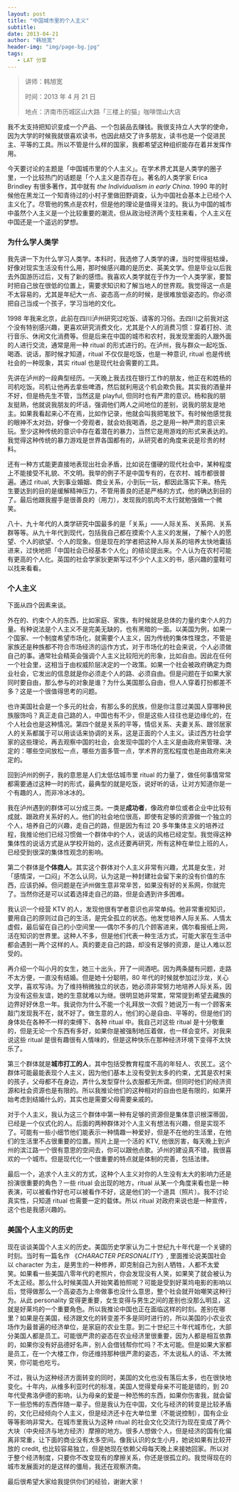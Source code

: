 ```yaml
---
layout: post
title: "中国城市里的个人主义"
subtitle:
date: 2013-04-21
author: "韩旭宽"
header-img: "img/page-bg.jpg"
tags:
   - LAT 分享
---
```


> 讲师：韩旭宽
>
> 时间：2013 年 4 月 21 日
>
> 地点：济南市历城区山大路「三楼上的猫」咖啡馆山大店

我不太支持把知识变成一个产品、一个包装品去赚钱。我很支持立人大学的使命，因为大学的时候我就很喜欢读书，也因此结交了许多朋友，读书也是一个促进民主、平等的工具。所以不管是什么样的国家，我都希望这种组织能存在着并发挥作用。

今天要讨论的主题是「中国城市里的个人主义」。在学术界尤其是人类学的圈子里，一个比较热门的话题是「个人主义是否存在」。著名的人类学家 Erica Brindley 有很多著作，其中就有 *the Individualism in early China*. 1990 年的时候他在黑龙江一个知青待过的小村子里做田野调查，认为中国社会基本上已经个人主义化了。尽管他的焦点是农村，但是他的理论是值得关注的。我认为中国的城市中虽然个人主义是一个比较重要的潮流，但从政治经济两个支柱来看，个人主义在中国还是一个遥远的梦想。

### 为什么学人类学

我先讲一下为什么学习人类学。本科时，我选修了人类学的课，当时觉得挺枯燥，好像对现实生活没有什么用，那时候感兴趣的是历史、英美文学。但是毕业以后我去外国游历过后，又有了新的感悟。我喜欢人类学就在于作为一个人类学家，要暂时把自己放在很低的位置上，需要求知识和了解当地人的世界观。我觉得这一点是不太容易的，尤其是年纪大一点、姿态高一点的时候，是很难放低姿态的。你必须把自己当成一个孩子，学习当地的文化。

1998 年我来北京，此前在四川泸州研究过吃饭、请客的习俗。去四川之前我对这个没有特别感兴趣，更喜欢研究消费文化，尤其是个人的消费习惯：穿着打扮、流行音乐、休闲文化消费等。但是后来在中国的城市和农村，我发现里面的人跟外面的人进行交流，通常是用一种 ritual 的形式进行的。在泸州，我与群众一起吃饭、喝酒、说话，那时候才知道，ritual 不仅仅是吃饭，也是一种意识, ritual 也是传统社会的一种现象，其实 ritual 也是现代社会需要的工具。

先讲在泸州的一段典型经历。一天晚上我去找在银行工作的朋友，他正在和姓杨的司机吃饭。司机让他再去拿些啤酒，然后就利用这个机会欺负我。其实我的酒量并不好，但是杨先生不管，当然这是 playful, 但同时也有严肃的意识。杨和我的朋友挺熟，他就说我朋友的坏话，强调他们两人之间地位的差别，说我的朋友是地主。如果我看起来心不在焉，比如作记录，他就会叫我把笔放下。有时候他感觉我的眼神不太对劲，好像一个旁观者，就会劝我喝酒，总之是用一种严肃的意识来玩。至少这种传统的意识中存在着潜在的暴力，当然它是用游戏的形式来表达的。我觉得这种传统的暴力游戏是世界各国都有的，从研究者的角度来说是珍贵的材料。

还有一种方式能更直接地表现出社会矛盾，比如说在僵硬的现代社会中，某种程度上不能接受不礼貌、不文明。我举的例子不是中国专有的，在农村、城市都很普遍。通过 ritual, 大到事业婚姻、商业关系，小到玩一玩，都因此落实下来。杨先生要达到的目的是缓解精神压力，不管用善良的还是严格的方式，他的确达到目的了。最后他跟我握手是很善良的（用力），发现我的肌肉不太行就勉强做一个微笑。

八十、九十年代的人类学研究中国最多的是「关系」——人际关系、关系网、关系群等等。从九十年代到现代，包括我自己都在摸索个人主义的发展，了解个人的愿望、个人的欲望、个人的现象。但是现在的学者把这种人际关系的培养太快地囊括进来，过快地把「中国社会已经基本个人化」的结论提出来。个人认为在农村可能有更高的个人化。英国的社会学家狄更斯写过不少个人主义的书，感兴趣的童鞋可以找来看看。

### 个人主义

下面从四个因素来谈。

外在的、约束个人的东西，比如家庭、家族，有时候就是总体的力量约束个人的力量。有种说法是个人主义不是完美无缺的，也有黑暗的一面。以美国为例，如果一个国家、一个制度希望市场化，就需要个人主义，因为传统的集体性理念，不管是家族还是种族都不符合市场经济的运作方式，对于市场化的社会来说，个人必须做自己的事。通常社会精英会强调个人主义比较阳光的形象，比如自由。因此在任何一个社会里，这相当于由权威阶层决定的一个政策。如果一个社会被政府确定为商业社会，它发出的信息就是你必须走个人的路、必须自由。但是问题在于如果大家同时要自由，那么参与的对象是谁？为什么美国那么自由，但人人穿着打扮都差不多？这是一个很值得思考的问题。

也许美国社会是一个多元的社会，有那么多的民族，但是你注意过美国人穿哪种民族服饰吗？真正走自己路的人，中国也有不少，但是这些人往往也是边缘化的，在个人社会也是这种情况。第四个就是关系的平等，情侣关系、夫妻关系、跟邻居家人的关系都属于可以用谈话来协调的关系，这是正面的个人主义。读过西方社会学家的这些理论，再去观察中国的社会，会发现中国的个人主义是由政府来管理、决定的：哪些空间放松一点，哪些方面多管一点，学术界的宽松程度也是由政府来决定的。

回到泸州的例子，我的意思是人们太低估城市里 ritual 的力量了，做任何事情常常都需要通过这种一时的形式，最典型的就是吃饭，说好听的话，让对方知道你是一个有趣的人，而非冷冰冰的。

我在泸州遇到的群体可以分成三类。一类是**成功者**，像政府单位或者企业中比较有成就、跟政府关系好的人。他们的社会地位很高，即使有足够的资源做一个独立的个人，培养自己的兴趣，走自己的路，但是因为有过 20 多年集体主义的培养过程，我推论他们已经习惯做一个群体中的个人，说话的风格已经定型。我觉得这种集体性的说话方式是从学校开始的，这点还要再研究，所有这种在单位上班的人，已经受到很深的集体性观念的影响。

第二个群体是**个体商人**。其实这个群体对个人主义非常有兴趣，尤其是女生，对「感情深，一口闷」不怎么认同，认为这是一种封建社会留下来的没有价值的东西，应该扔掉。但问题是在泸州做生意非常辛苦，如果没有好的关系网，你就完了。当然你还是可以试着选择走自己的路，但是会遇到许多困难。

我认识一个经营 KTV 的人，发现他很有学者意识也非常单纯。他非常重视知识，要用自己的原则过自己的生活，是完全孤立的状态。他发觉培养人际关系、人情太虚假，最后留在自己的小空间里——偶尔不多的几个顾客进来，偶尔看报纸上网，活在知识的世界里。这种人不多，但是他们代表一种生活方式，可能大家在生活中都会遇到一两个这样的人。真的要走自己的路，却没有足够的资源，是让人难以忍受的。

再介绍一个叫小月的女生，她三十出头，开了一间酒吧。因为两条腿有问题，走路不太方便，一直没有结婚。但是她十分聪明，80 年代的时候就参加过沙龙，关心文学，喜欢写诗。为了维持稍微独立的状态，她必须非常努力地培养人际关系，因为没有这些友谊，她的生意就难以为继。很明显她非常累，常常提到希望去藏族的边界好好休息一年。我说你为什么不能一个礼拜放一次假？她说万一有一个顾客来敲门发现我不在，就不好了。做生意的人，他们的心是自由、平等的，但是他们的身体处在各种不一样的束缚下、各种 ritual 中。我自己对这些 ritual 是十分敬重的，但是无论一个东西有多好，如果你是被强制地压着做，也一样会变坏。对我来说这些 ritual 是很有趣很有人情味的，但是这种快乐在那种经济环境下变得不太快乐了。

第三个群体就是**城市打工的人**，其中包括受教育程度不高的年轻人、农民工。这个群体可能最能表现个人主义，因为他们基本上没有受到太多的约束，尤其是农村来的孩子，父母都不在身边，弄什么发型穿什么衣服都无所谓。但同时他们的经济资源和社会资源也是有限的。所以我推论他们的这种相对的自由也是有限的，如果开始考虑到结婚什么的，其实也是需要父母需要亲戚的。

对于个人主义，我认为这三个群体中第一种有足够的资源但是集体意识根深蒂固，已经是一个仪式化的人。后面的两种群体对个人主义有想法有兴趣，但是实现不了。可能有一些小细节他们能表示一种情趣一种爱好，但是不在他的生活里，在他们的生活里不占很重要的位置。照片上是一个活的 KTV, 他很厉害，每天晚上到泸州的滨江路一个很有意思的空间去，你可以跟他点歌。泸州的建设真不错，我很喜欢的一个城市。但是现代化一个很重要的特点就是体制的完善，包括法律。

最后一个，追求个人主义的方式，这种个人主义对你的人生没有太大的影响力还是扮演很重要的角色？一些 ritual 会出现的地方，ritual 从某一个角度来看也是一种表演，可以被看作好也可以被看作不好，这是他们的一个道具（照片）。我不讨论真实性，只知道 ritual 也需要一定的载体。所以 ritual 对政府来说也是一种宣传，这个也是我感兴趣的。

### 美国个人主义的历史

现在谈谈美国个人主义的历史。美国历史学家认为二十世纪九十年代是一个关键的时刻。当时有一篇名作 《*CHARACTER PERSONALITY*》, 里面推论说美国社会以 character 为主，是男生的一种修养，即克制自己为别人牺牲，人都不太爱笑。如果看一些美国八零年代的老照片，你会发现没有人笑，如果笑了就会被认为不太正经。那么什么时候美国人开始笑着拍照呢？可能是受到好莱坞电影的影响以后，觉得做那么一个高姿态为上帝做事也没什么意思，整个社会就开始嘲笑这种行为。从此 personality 变得更重要，女生变得与男生之间的差别也没那么明显，这就是好莱坞的一个重要角色。所以我推论中国也正在面临这样的时刻。差别在哪里？如果是在美国，经济跟文化的转变差不多是同时进行的，所以美国的小农业农场作为最普遍的经济单位，是家庭的农业生意。到二十世纪三十年代城市化，大部分美国人都是员工。可能很严肃的姿态在农业经济里很重要，因为人都是相互依靠的，如果你没有好品德好名声，别人会借钱帮你忙吗？不太可能。但是如果大家都是员工，在一个大楼工作，你还维持那种很严肃的姿态，不太说私人的话、不太微笑，你可能也吃亏。

不过，我认为这种经济方面转变的同时，美国的文化也没有落后太多，也在很快地变化。十年内，从维多利亚时代的标准，美国人觉得爱母亲不可能是错的，到 20 年代受弗洛伊德的影响，认为母亲的爱是一种恐怖的东西，如果你伤害我，就会留下一些恐怖的东西伴随一辈子。但是我认为在中国，文化与经济的转变是比较矛盾的，文化已经倾向个人主义，但是经济还卡在大单位里（不能说控制），国有企业等等影响非常大。在城市里我认为这种 ritual 的社会文化交流行为现在变成了两个大块（中央经济与地方经济）摩擦的地方。很多人想做个人，但是经济的国有化偏离非常重，让下面的商业没有太多空间。像我认识的女生小月，她说如果有比较开放的 credit, 也比较容易独立，但是她现在依赖父母每天晚上来接她回家。所以对于整个经济制度，只要你不改变现有的摩擦关系，你还是很孤立的。我觉得现在的城市发展面对的是这样的僵局，我还在观察济南。

最后很希望大家给我提供你们的经验，谢谢大家！

